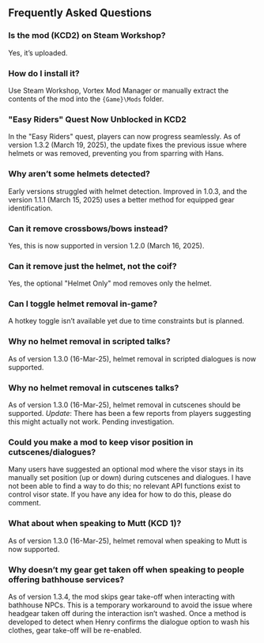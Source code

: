 ## Frequently Asked Questions

### Is the mod (KCD2) on Steam Workshop?
Yes, it’s uploaded.

### How do I install it?
Use Steam Workshop, Vortex Mod Manager or manually extract the contents of the mod into the `{Game}\Mods` folder.

### "Easy Riders" Quest Now Unblocked in KCD2
In the "Easy Riders" quest, players can now progress seamlessly. As of version 1.3.2 (March 19, 2025), the update fixes the previous issue where helmets or was removed, preventing you from sparring with Hans.

### Why aren’t some helmets detected?
Early versions struggled with helmet detection. Improved in 1.0.3, and the version 1.1.1 (March 15, 2025) uses a better method for equipped gear identification.

### Can it remove crossbows/bows instead?
Yes, this is now supported in version 1.2.0 (March 16, 2025).

### Can it remove just the helmet, not the coif?
Yes, the optional "Helmet Only" mod removes only the helmet.

### Can I toggle helmet removal in-game?
A hotkey toggle isn’t available yet due to time constraints but is planned.

### Why no helmet removal in scripted talks?
As of version 1.3.0 (16-Mar-25), helmet removal in scripted dialogues is now supported.

### Why no helmet removal in cutscenes talks?
As of version 1.3.0 (16-Mar-25), helmet removal in cutscenes should be supported. *Update*: There has been a few reports from players suggesting this might actually not work. Pending investigation.

### Could you make a mod to keep visor position in cutscenes/dialogues?
Many users have suggested an optional mod where the visor stays in its manually set position (up or down) during cutscenes and dialogues. I have not been able to find a way to do this; no relevant API functions exist to control visor state. If you have any idea for how to do this, please do comment.

### What about when speaking to Mutt (KCD 1)?
As of version 1.3.0 (16-Mar-25), helmet removal when speaking to Mutt is now supported.

### Why doesn’t my gear get taken off when speaking to people offering bathhouse services?
As of version 1.3.4, the mod skips gear take-off when interacting with bathhouse NPCs. This is a temporary workaround to avoid the issue where headgear taken off during the interaction isn’t washed. Once a method is developed to detect when Henry confirms the dialogue option to wash his clothes, gear take-off will be re-enabled.
